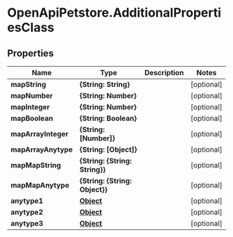 # OpenApiPetstore.AdditionalPropertiesClass

## Properties

Name | Type | Description | Notes
------------ | ------------- | ------------- | -------------
**mapString** | **{String: String}** |  | [optional] 
**mapNumber** | **{String: Number}** |  | [optional] 
**mapInteger** | **{String: Number}** |  | [optional] 
**mapBoolean** | **{String: Boolean}** |  | [optional] 
**mapArrayInteger** | **{String: [Number]}** |  | [optional] 
**mapArrayAnytype** | **{String: [Object]}** |  | [optional] 
**mapMapString** | **{String: {String: String}}** |  | [optional] 
**mapMapAnytype** | **{String: {String: Object}}** |  | [optional] 
**anytype1** | [**Object**](.md) |  | [optional] 
**anytype2** | [**Object**](.md) |  | [optional] 
**anytype3** | [**Object**](.md) |  | [optional] 


